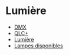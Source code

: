 # Lumière

<!-- generateSubNav -->

* [DMX](/contenus/1_lumieres/DMX/README.md)
* [QLC+](/contenus/1_lumieres/QLC/README.md)
* [Lumière ](/contenus/1_lumieres/elements/README.md)
* [Lampes disponibles](/contenus/1_lumieres/lampes/README.md)

